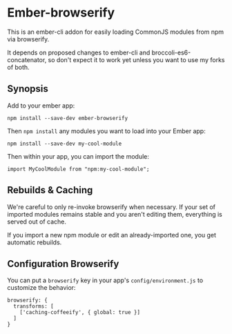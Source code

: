 # Ember-browserify

This is an ember-cli addon for easily loading CommonJS modules from
npm via browserify.

It depends on proposed changes to ember-cli and
broccoli-es6-concatenator, so don't expect it to work yet unless you
want to use my forks of both.

## Synopsis

Add to your ember app:

    npm install --save-dev ember-browserify

Then `npm install` any modules you want to load into your Ember app:

    npm install --save-dev my-cool-module

Then within your app, you can import the module:

    import MyCoolModule from "npm:my-cool-module";

## Rebuilds & Caching

We're careful to only re-invoke browserify when necessary. If your set
of imported modules remains stable and you aren't editing them,
everything is served out of cache.

If you import a new npm module or edit an already-imported one, you
get automatic rebuilds.

## Configuration Browserify

You can put a `browserify` key in your app's `config/environment.js`
to customize the behavior:

    browserify: {
      transforms: [
        ['caching-coffeeify', { global: true }]
      ]
    }
